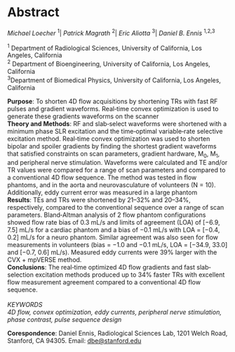 # Abstract    

*Michael Loecher* <sup>1</sup>| *Patrick Magrath* <sup>2</sup>| *Eric Aliotta* <sup>3</sup>| *Daniel B. Ennis* <sup>1,2,3</sup>

<sup>1</sup> Department of Radiological Sciences, University of California, Los Angeles, California
<br />
<sup>2</sup> Department of Bioengineering, University of California, Los Angeles, California
<br />
<sup>3</sup>Department of Biomedical Physics, University of California, Los Angeles, California
<br />

**Purpose**: To shorten 4D flow acquisitions by shortening TRs with fast RF pulses and
gradient waveforms. Real‐time convex optimization is used to generate these gradients waveforms on the scanner <br />
**Theory and Methods**: RF and slab‐select waveforms were shortened with a minimum phase SLR excitation and the time‐optimal variable‐rate selective excitation
method. Real‐time convex optimization was used to shorten bipolar and spoiler gradients by finding the shortest gradient waveforms that satisfied constraints on scan
parameters, gradient hardware, M<sub>0</sub>, M<sub>1</sub>, and peripheral nerve stimulation. Waveforms
were calculated and TE and/or TR values were compared for a range of scan parameters and compared to a conventional 4D flow sequence. The method was tested in
flow phantoms, and in the aorta and neurovasculature of volunteers (N = 10).
Additionally, eddy current error was measured in a large phantom <br />
**Results**:  TEs and TRs were shortened by 21–32% and 20–34%, respectively, compared to the conventional sequence over a range of scan parameters. Bland‐Altman
analysis of 2 flow phantom configurations showed flow rate bias of 0.3 mL/s and
limits of agreement (LOA) of [−6.9, 7.5] mL/s for a cardiac phantom and a bias of
−0.1 mL/s with LOA = [−0.4, 0.2] mL/s for a neuro phantom. Similar agreement
was also seen for flow measurements in volunteers (bias = −1.0 and −0.1 mL/s,
LOA = [−34.9, 33.0] and [−0.7, 0.6] mL/s). Measured eddy currents were 39%
larger with the CVX + mpVERSE method. <br />
**Conclusions**:  The real‐time optimized 4D flow gradients and fast slab‐selection excitation methods produced up to 34% faster TRs with excellent flow measurement
agreement compared to a conventional 4D flow sequence.
<br />
<br />
*KEYWORDS*
<br />
*4D flow, convex optimization, eddy currents, peripheral nerve stimulation, phase contrast, pulse
sequence design*


**Corespondence**: Daniel Ennis, Radiological Sciences Lab,
1201 Welch Road, Stanford, CA 94305.
Email: dbe@stanford.edu
